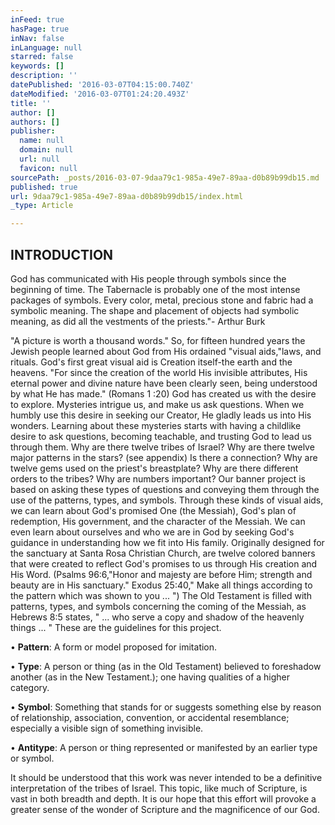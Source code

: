 ```yaml
---
inFeed: true
hasPage: true
inNav: false
inLanguage: null
starred: false
keywords: []
description: ''
datePublished: '2016-03-07T04:15:00.740Z'
dateModified: '2016-03-07T01:24:20.493Z'
title: ''
author: []
authors: []
publisher:
  name: null
  domain: null
  url: null
  favicon: null
sourcePath: _posts/2016-03-07-9daa79c1-985a-49e7-89aa-d0b89b99db15.md
published: true
url: 9daa79c1-985a-49e7-89aa-d0b89b99db15/index.html
_type: Article

---
```

## INTRODUCTION

God has communicated with His people through symbols since the beginning of time.
The Tabernacle is probably one of the most intense packages of symbols. Every color,
metal, precious stone and fabric had a symbolic meaning. The shape and placement of
objects had symbolic meaning, as did all the vestments of the priests."- Arthur Burk

"A picture is worth a thousand words." So, for fifteen hundred years the Jewish people learned about
God from His ordained "visual aids,"laws, and rituals. God's first great visual aid is Creation itself-the
earth and the heavens. "For since the creation of the world His invisible attributes, His eternal power
and divine nature have been clearly seen, being understood by what He has made." (Romans 1 :20)
God has created us with the desire to explore. Mysteries intrigue us, and make us ask questions.
When we humbly use this desire in seeking our Creator, He gladly leads us into His wonders.
Learning about these mysteries starts with having a childlike desire to ask questions, becoming
teachable, and trusting God to lead us through them. Why are there twelve tribes of Israel? Why
are there twelve major patterns in the stars? (see appendix) Is there a connection? Why are twelve
gems used on the priest's breastplate? Why are there different orders to the tribes? Why are
numbers important? Our banner project is based on asking these types of questions and conveying
them through the use of the patterns, types, and symbols. Through these kinds of visual aids, we can learn about God's promised One (the Messiah),
God's plan of redemption, His government, and the character of the Messiah. We can even learn
about ourselves and who we are in God by seeking God's guidance in understanding how we fit
into His family. Originally designed for the sanctuary at Santa Rosa Christian Church, are twelve colored banners that were created
to reflect God's promises to us through His creation and His Word. (Psalms 96:6,"Honor and majesty
are before Him; strength and beauty are in His sanctuary." Exodus 25:40," Make all things according
to the pattern which was shown to you ... ") The Old Testament is filled with patterns, types, and
symbols concerning the coming of the Messiah, as Hebrews 8:5 states, " ... who serve a copy and
shadow of the heavenly things ... " These are the guidelines for this project.

• **Pattern**: A form or model proposed for imitation. 

• **Type**: A person or thing (as in the Old Testament) believed to foreshadow another
(as in the New Testament.); one having qualities of a higher category. 

• **Symbol**: Something that stands for or suggests something else by reason of relationship,
association, convention, or accidental resemblance; especially a visible sign of
something invisible. 

• **Antitype**: A person or thing represented or manifested by an earlier type or symbol. 

It should be understood that this work was never intended to be a definitive interpretation of the tribes
of Israel. This topic, like much of Scripture, is vast in both breadth and depth. It is our hope that this
effort will provoke a greater sense of the wonder of Scripture and the magnificence of our God.